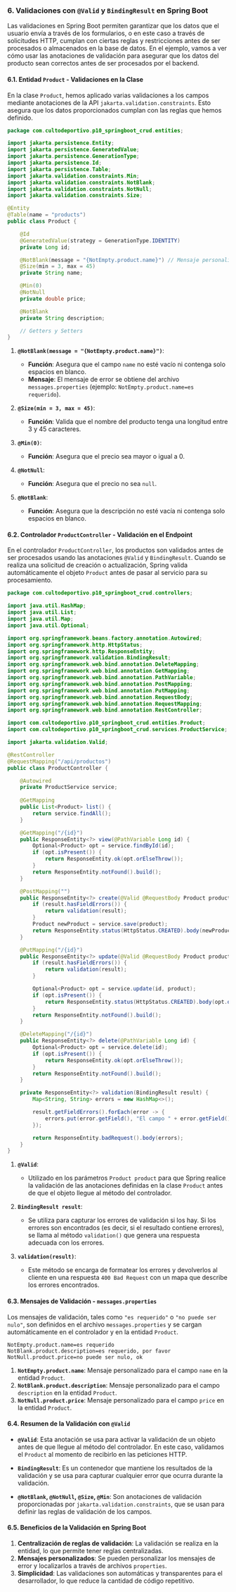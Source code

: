 ### **6. Validaciones con `@Valid` y `BindingResult` en Spring Boot**

Las validaciones en Spring Boot permiten garantizar que los datos que el usuario envía a través de los formularios, o en este caso a través de solicitudes HTTP, cumplan con ciertas reglas y restricciones antes de ser procesados o almacenados en la base de datos. En el ejemplo, vamos a ver cómo usar las anotaciones de validación para asegurar que los datos del producto sean correctos antes de ser procesados por el backend.

#### **6.1. Entidad `Product` - Validaciones en la Clase**

En la clase `Product`, hemos aplicado varias validaciones a los campos mediante anotaciones de la API `jakarta.validation.constraints`. Esto asegura que los datos proporcionados cumplan con las reglas que hemos definido.

```java
package com.cultodeportivo.p10_springboot_crud.entities;

import jakarta.persistence.Entity;
import jakarta.persistence.GeneratedValue;
import jakarta.persistence.GenerationType;
import jakarta.persistence.Id;
import jakarta.persistence.Table;
import jakarta.validation.constraints.Min;
import jakarta.validation.constraints.NotBlank;
import jakarta.validation.constraints.NotNull;
import jakarta.validation.constraints.Size;

@Entity
@Table(name = "products")
public class Product {

    @Id
    @GeneratedValue(strategy = GenerationType.IDENTITY)
    private Long id;

    @NotBlank(message = "{NotEmpty.product.name}") // Mensaje personalizado de archivo .properties
    @Size(min = 3, max = 45)
    private String name;

    @Min(0)
    @NotNull
    private double price;

    @NotBlank
    private String description;

    // Getters y Setters
}
```

1. **`@NotBlank(message = "{NotEmpty.product.name}")`**:

   * **Función**: Asegura que el campo `name` no esté vacío ni contenga solo espacios en blanco.
   * **Mensaje**: El mensaje de error se obtiene del archivo `messages.properties` (ejemplo: `NotEmpty.product.name=es requerido`).

2. **`@Size(min = 3, max = 45)`**:

   * **Función**: Valida que el nombre del producto tenga una longitud entre 3 y 45 caracteres.

3. **`@Min(0)`**:

   * **Función**: Asegura que el precio sea mayor o igual a 0.

4. **`@NotNull`**:

   * **Función**: Asegura que el precio no sea `null`.

5. **`@NotBlank`**:

   * **Función**: Asegura que la descripción no esté vacía ni contenga solo espacios en blanco.

#### **6.2. Controlador `ProductController` - Validación en el Endpoint**

En el controlador `ProductController`, los productos son validados antes de ser procesados usando las anotaciones `@Valid` y `BindingResult`. Cuando se realiza una solicitud de creación o actualización, Spring valida automáticamente el objeto `Product` antes de pasar al servicio para su procesamiento.

```java
package com.cultodeportivo.p10_springboot_crud.controllers;

import java.util.HashMap;
import java.util.List;
import java.util.Map;
import java.util.Optional;

import org.springframework.beans.factory.annotation.Autowired;
import org.springframework.http.HttpStatus;
import org.springframework.http.ResponseEntity;
import org.springframework.validation.BindingResult;
import org.springframework.web.bind.annotation.DeleteMapping;
import org.springframework.web.bind.annotation.GetMapping;
import org.springframework.web.bind.annotation.PathVariable;
import org.springframework.web.bind.annotation.PostMapping;
import org.springframework.web.bind.annotation.PutMapping;
import org.springframework.web.bind.annotation.RequestBody;
import org.springframework.web.bind.annotation.RequestMapping;
import org.springframework.web.bind.annotation.RestController;

import com.cultodeportivo.p10_springboot_crud.entities.Product;
import com.cultodeportivo.p10_springboot_crud.services.ProductService;

import jakarta.validation.Valid;

@RestController
@RequestMapping("/api/productos")
public class ProductController {

    @Autowired
    private ProductService service;
    
    @GetMapping
    public List<Product> list() {
        return service.findAll();
    }

    @GetMapping("/{id}")
    public ResponseEntity<?> view(@PathVariable Long id) {
        Optional<Product> opt = service.findById(id);
        if (opt.isPresent()) {
            return ResponseEntity.ok(opt.orElseThrow());
        }
        return ResponseEntity.notFound().build();
    }

    @PostMapping("")
    public ResponseEntity<?> create(@Valid @RequestBody Product product, BindingResult result) {
        if (result.hasFieldErrors()) {
            return validation(result);
        }
        Product newProduct = service.save(product);
        return ResponseEntity.status(HttpStatus.CREATED).body(newProduct);
    }

    @PutMapping("/{id}")
    public ResponseEntity<?> update(@Valid @RequestBody Product product, BindingResult result, @PathVariable Long id) {
        if (result.hasFieldErrors()) {
            return validation(result);
        }

        Optional<Product> opt = service.update(id, product);
        if (opt.isPresent()) {
            return ResponseEntity.status(HttpStatus.CREATED).body(opt.orElseThrow());
        }
        return ResponseEntity.notFound().build();
    }

    @DeleteMapping("/{id}")
    public ResponseEntity<?> delete(@PathVariable Long id) {
        Optional<Product> opt = service.delete(id);
        if (opt.isPresent()) {
            return ResponseEntity.ok(opt.orElseThrow());
        }
        return ResponseEntity.notFound().build();
    }

    private ResponseEntity<?> validation(BindingResult result) {
        Map<String, String> errors = new HashMap<>();

        result.getFieldErrors().forEach(error -> {
            errors.put(error.getField(), "El campo " + error.getField() + " " + error.getDefaultMessage());
        });

        return ResponseEntity.badRequest().body(errors);
    }
}
```

1. **`@Valid`**:

   * Utilizado en los parámetros `Product product` para que Spring realice la validación de las anotaciones definidas en la clase `Product` antes de que el objeto llegue al método del controlador.

2. **`BindingResult result`**:

   * Se utiliza para capturar los errores de validación si los hay. Si los errores son encontrados (es decir, si el resultado contiene errores), se llama al método `validation()` que genera una respuesta adecuada con los errores.

3. **`validation(result)`**:

   * Este método se encarga de formatear los errores y devolverlos al cliente en una respuesta `400 Bad Request` con un mapa que describe los errores encontrados.

#### **6.3. Mensajes de Validación - `messages.properties`**

Los mensajes de validación, tales como `"es requerido"` o `"no puede ser nulo"`, son definidos en el archivo `messages.properties` y se cargan automáticamente en el controlador y en la entidad `Product`.

```properties
NotEmpty.product.name=es requerido
NotBlank.product.description=es requerido, por favor
NotNull.product.price=no puede ser nulo, ok
```

1. **`NotEmpty.product.name`**: Mensaje personalizado para el campo `name` en la entidad `Product`.
2. **`NotBlank.product.description`**: Mensaje personalizado para el campo `description` en la entidad `Product`.
3. **`NotNull.product.price`**: Mensaje personalizado para el campo `price` en la entidad `Product`.

#### **6.4. Resumen de la Validación con `@Valid`**

* **`@Valid`**: Esta anotación se usa para activar la validación de un objeto antes de que llegue al método del controlador. En este caso, validamos el `Product` al momento de recibirlo en las peticiones HTTP.

* **`BindingResult`**: Es un contenedor que mantiene los resultados de la validación y se usa para capturar cualquier error que ocurra durante la validación.

* **`@NotBlank`, `@NotNull`, `@Size`, `@Min`**: Son anotaciones de validación proporcionadas por `jakarta.validation.constraints`, que se usan para definir las reglas de validación de los campos.

#### **6.5. Beneficios de la Validación en Spring Boot**

1. **Centralización de reglas de validación**: La validación se realiza en la entidad, lo que permite tener reglas centralizadas.
2. **Mensajes personalizados**: Se pueden personalizar los mensajes de error y localizarlos a través de archivos `properties`.
3. **Simplicidad**: Las validaciones son automáticas y transparentes para el desarrollador, lo que reduce la cantidad de código repetitivo.

